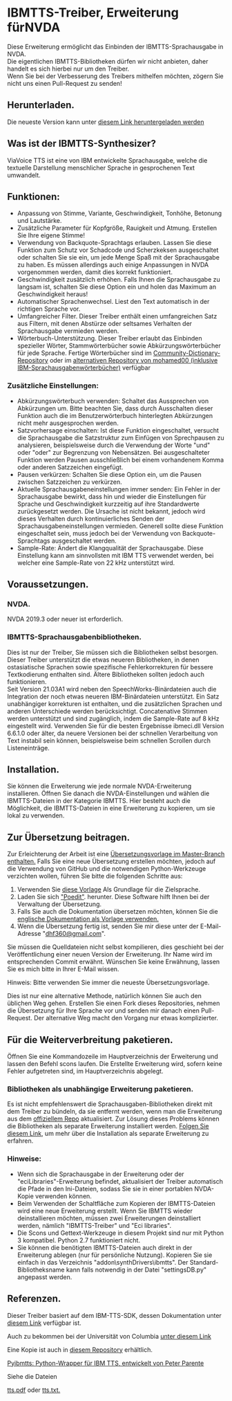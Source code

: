 # IBMTTS-Treiber, Erweiterung fürNVDA #

  Diese Erweiterung ermöglicht das Einbinden der IBMTTS-Sprachausgabe in NVDA.  
  Die eigentlichen IBMTTS-Bibliotheken dürfen wir nicht anbieten, daher handelt es sich hierbei nur um den Treiber.  
  Wenn Sie bei der Verbesserung des Treibers mithelfen möchten, zögern Sie nicht uns einen Pull-Request zu senden!  

## Herunterladen.
Die neueste Version kann unter [diesem Link heruntergeladen werden](https://davidacm.github.io/getlatest/gh/davidacm/NVDA-IBMTTS-Driver)

## Was ist der IBMTTS-Synthesizer?

ViaVoice TTS ist eine von IBM entwickelte Sprachausgabe, welche die textuelle Darstellung menschlicher Sprache in gesprochenen Text umwandelt.

## Funktionen:

* Anpassung von Stimme, Variante, Geschwindigkeit, Tonhöhe, Betonung und Lautstärke.
* Zusätzliche Parameter für Kopfgröße, Rauigkeit und Atmung. Erstellen Sie Ihre eigene Stimme!
* Verwendung von Backquote-Sprachtags erlauben. Lassen Sie diese Funktion zum Schutz vor Schadcode und Scherzkeksen ausgeschaltet oder schalten Sie sie ein, um jede Menge Spaß mit der Sprachausgabe zu haben. Es müssen allerdings auch einige Anpassungen in NVDA vorgenommen werden, damit dies korrekt funktioniert.
* Geschwindigkeit zusätzlich erhöhen. Falls Ihnen die Sprachausgabe zu langsam ist, schalten Sie diese Option ein und holen das Maximum an Geschwindigkeit heraus!
* Automatischer Sprachenwechsel. Liest den Text automatisch in der richtigen Sprache vor.
* Umfangreicher Filter. Dieser Treiber enthält einen umfangreichen Satz aus Filtern, mit denen Abstürze oder seltsames Verhalten der Sprachausgabe vermieden werden.
* Wörterbuch-Unterstützung. Dieser Treiber erlaubt  das Einbinden spezieller Wörter, Stammwörterbücher sowie Abkürzungswörterbücher für jede Sprache. Fertige Wörterbücher sind im [Community-Dictionary-Repository](https://github.com/thunderdrop/IBMTTSDictionaries) oder im [alternativen Repository von mohamed00 (inklusive IBM-Sprachausgabenwörterbücher)](https://github.com/mohamed00/AltIBMTTSDictionaries) verfügbar

### Zusätzliche Einstellungen:

* Abkürzungswörterbuch verwenden: Schaltet das Aussprechen von Abkürzungen um. Bitte beachten Sie, dass durch Ausschalten dieser Funktion auch die im Benutzerwörterbuch hinterlegten Abkürzungen nicht mehr ausgesprochen werden.
* Satzvorhersage einschalten: Ist diese Funktion eingeschaltet, versucht die Sprachausgabe die Satzstruktur zum Einfügen von Sprechpausen zu analysieren, beispielsweise durch die Verwendung der Worte "und" oder "oder" zur Begrenzung von Nebensätzen. Bei ausgeschalteter Funktion werden Pausen ausschließlich bei einem vorhandenem Komma oder anderen Satzzeichen eingefügt.
* Pausen verkürzen: Schalten Sie diese Option ein, um die Pausen zwischen Satzzeichen zu verkürzen.
* Aktuelle Sprachausgabeneinstellungen immer senden: Ein Fehler in der Sprachausgabe bewirkt, dass hin und wieder die Einstellungen für Sprache und Geschwindigkeit kurzzeitig auf ihre Standardwerte zurückgesetzt werden. Die Ursache ist nicht bekannt, jedoch wird dieses Verhalten durch kontinuierliches Senden der Sprachausgabeneinstellungen vermieden. Generell sollte diese Funktion eingeschaltet sein, muss jedoch bei der Verwendung von Backquote-Sprachtags ausgeschaltet werden.
* Sample-Rate: Ändert die Klangqualität der Sprachausgabe. Diese Einstellung kann am sinnvollsten mit IBM TTS verwendet werden, bei welcher eine Sample-Rate von 22 kHz unterstützt wird.

## Voraussetzungen.
### NVDA.
  NVDA 2019.3 oder neuer ist erforderlich.

### IBMTTS-Sprachausgabenbibliotheken.
  Dies ist nur der Treiber, Sie müssen sich die Bibliotheken selbst besorgen.  
  Dieser Treiber unterstützt die etwas neueren Bibliotheken, in denen ostasiatische Sprachen sowie spezifische Fehlerkorrekturen für bessere Textkodierung enthalten sind. Ältere Bibliotheken sollten jedoch auch funktionieren.  
  Seit Version 21.03A1 wird neben den SpeechWorks-Binärdateien auch die Integration der noch etwas neueren IBM-Binärdateien unterstützt. Ein Satz unabhängiger korrekturen ist enthalten, und die zusätzlichen Sprachen und anderen Unterschiede werden berücksichtigt. Concatenative Stimmen werden unterstützt und sind zugänglich, indem die Sample-Rate auf 8 kHz eingestellt wird. Verwenden Sie für die besten Ergebnisse ibmeci.dll Version 6.6.1.0 oder älter, da neuere Versionen bei der schnellen Verarbeitung von Text instabil sein können, beispielsweise beim schnellen Scrollen durch Listeneinträge.

## Installation.
  Sie können die Erweiterung wie jede normale NVDA-Erweiterung installieren. Öffnen Sie danach die NVDA-Einstellungen und wählen die IBMTTS-Dateien in der Kategorie IBMTTS.
  Hier besteht auch die Möglichkeit, die IBMTTS-Dateien in eine Erweiterung zu kopieren, um sie lokal zu verwenden.

## Zur Übersetzung beitragen.

Zur Erleichterung der Arbeit ist eine 
[Übersetzungsvorlage im Master-Branch enthalten.](https://raw.githubusercontent.com/davidacm/NVDA-IBMTTS-Driver/master/IBMTTS.pot)
Falls Sie eine neue Übersetzung erstellen möchten, jedoch auf die Verwendung von GitHub und die notwendigen Python-Werkzeuge verzichten wollen, führen Sie bitte die folgenden Schritte aus:

1. Verwenden Sie
[diese Vorlage](https://raw.githubusercontent.com/davidacm/NVDA-IBMTTS-Driver/master/IBMTTS.pot)
Als Grundlage für die Zielsprache.
2. Laden Sie sich
["Poedit"](https://poedit.net/).
herunter. Diese Software hilft Ihnen bei der Verwaltung der Übersetzung.
3. Falls Sie auch die Dokumentation übersetzen möchten, können Sie die
[englische Dokumentation als Vorlage verwenden.](https://raw.githubusercontent.com/davidacm/NVDA-IBMTTS-Driver/master/README.md)
4. Wenn die Übersetzung fertig ist, senden Sie mir diese unter der E-Mail-Adresse "dhf360@gmail.com".

Sie müssen die Quelldateien nicht selbst kompilieren, dies geschieht bei der Veröffentlichung einer neuen Version der Erweiterung. Ihr Name wird im entsprechenden Commit erwähnt. Wünschen Sie keine Erwähnung, lassen Sie es mich bitte in Ihrer E-Mail wissen.

Hinweis: Bitte verwenden Sie immer die neueste Übersetzungsvorlage.

Dies ist nur eine alternative Methode, natürlich können Sie auch den üblichen Weg gehen. Erstellen Sie einen Fork dieses Repositories, nehmen die Übersetzung für Ihre Sprache vor und  senden mir danach einen Pull-Request. Der alternative Weg macht den Vorgang nur etwas komplizierter.

## Für die Weiterverbreitung paketieren.
  Öffnen Sie eine Kommandozeile im Hauptverzeichnis der Erweiterung und lassen den Befehl scons laufen. Die Erstellte Erweiterung wird, sofern keine Fehler aufgetreten sind, im Hauptverzeichnis abgelegt.

### Bibliotheken als unabhängige Erweiterung paketieren.
Es ist nicht empfehlenswert die Sprachausgaben-Bibliotheken direkt mit dem Treiber zu bündeln, da sie entfernt werden, wenn man die Erweiterung aus dem [offiziellem Repo](https://github.com/davidacm/NVDA-IBMTTS-Driver) aktualisiert. 
Zur Lösung dieses Problems können die Bibliotheken als separate Erweiterung installiert werden. 
[Folgen Sie diesem Link](https://github.com/davidacm/ECILibrariesTemplate), 
um mehr über die Installation als separate Erweiterung zu erfahren.

### Hinweise:

* Wenn sich die Sprachausgabe in der Erweiterung oder der "eciLibraries"-Erweiterung befindet, aktualisiert der Treiber automatisch die Pfade in den Ini-Dateien, sodass Sie sie in einer portablen NVDA-Kopie verwenden können.
* Beim Verwenden der Schaltfläche zum Kopieren der IBMTTS-Dateien wird eine neue Erweiterung erstellt. Wenn Sie IBMTTS wieder deinstallieren möchten, müssen zwei Erweiterungen deinstalliert werden, nämlich "IBMTTS-Treiber" und "Eci libraries".
* Die Scons und Gettext-Werkzeuge in diesem Projekt sind nur mit Python 3 kompatibel. Python 2.7 funktioniert nicht.
* Sie können die benötigten IBMTTS-Dateien auch direkt in der Erweiterung ablegen (nur für persönliche Nutzung). Kopieren Sie sie einfach in das Verzeichnis "addon\synthDrivers\ibmtts". Der Standard-Bibliotheksname kann falls notwendig in der Datei "settingsDB.py" angepasst werden.

## Referenzen.
Dieser Treiber basiert auf dem IBM-TTS-SDK, dessen Dokumentation unter [diesem Link](http://web.archive.org/web/20191125091344/http://www.wizzardsoftware.com/docs/tts.pdf) verfügbar ist.

Auch zu bekommen bei der Universität von Columbia 
[unter diesem Link](http://www1.cs.columbia.edu/~hgs/research/projects/simvoice/simvoice/docs/tts.pdf)

Eine Kopie ist auch in [diesem Repository](https://github.com/david-acm/NVDA-IBMTTS-Driver) erhältlich.

[Pyibmtts: Python-Wrapper für IBM TTS, entwickelt von Peter Parente](https://sourceforge.net/projects/ibmtts-sdk/)

Siehe die Dateien

[tts.pdf](https://cdn.jsdelivr.net/gh/davidacm/NVDA-IBMTTS-Driver/apiReference/tts.pdf)
oder [tts.txt.](https://cdn.jsdelivr.net/gh/davidacm/NVDA-IBMTTS-Driver/apiReference/tts.txt)
